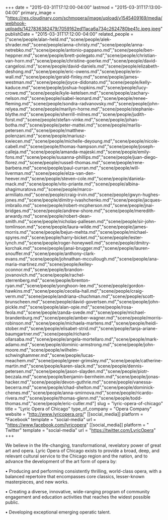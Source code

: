 +++
date = "2015-03-31T17:12:00-04:00"
lastmod = "2015-03-31T17:13:00-04:00"
primary_image = "https://res.cloudinary.com/schmopera/image/upload/v1545409169/media/webhook-uploads/1427836382479/7059162ed11aca6a734c2624780be41c.jpeg.jpeg"
publishDate = "2015-03-31T17:12:00-04:00"
related_people = ["scene/people/alan-held.md","scene/people/alek-shrader.md","scene/people/anna-christy.md","scene/people/anna-netrebko.md","scene/people/antonio-pappano.md","scene/people/ben-heppner.md","scene/people/brett-polegato.md","scene/people/christian-van-horn.md","scene/people/christine-goerke.md","scene/people/david-cangelosi.md","scene/people/david-daniels.md","scene/people/elizabeth-deshong.md","scene/people/eric-owens.md","scene/people/erin-wall.md","scene/people/gerald-finley.md","scene/people/james-westman.md","scene/people/joyce-didonato.md","scene/people/kelly-kaduce.md","scene/people/joshua-hopkins.md","scene/people/lucy-crowe.md","scene/people/kyle-ketelsen.md","scene/people/zachary-nelson.md","scene/people/isabel-leonard.md","scene/people/renee-fleming.md","scene/people/sondra-radvanovsky.md","scene/people/john-relyea.md","scene/people/marilyn-horne.md","scene/people/stephanie-blythe.md","scene/people/sherrill-milnes.md","scene/people/judith-forst.md","scene/people/stefan-vinke.md","scene/people/johan-botha.md","scene/people/peter-mattei.md","scene/people/marlis-petersen.md","scene/people/matthew-polenzani.md","scene/people/mariusz-kwiecen.md","scene/people/michelle-deyoung.md","scene/people/nicole-cabell.md","scene/people/thomas-hampson.md","scene/people/joseph-calleja.md","scene/people/amanda-majeski.md","scene/people/emily-fons.md","scene/people/susanna-phillips.md","scene/people/juan-diego-florez.md","scene/people/russell-thomas.md","scene/people/rene-barbera.md","scene/people/paul-curran.md","scene/people/will-liverman.md","scene/people/elza-van-den-heever.md","scene/people/steven-cole.md","scene/people/daniela-mack.md","scene/people/vito-priante.md","scene/people/albina-shagimuratova.md","scene/people/marco-armiliato.md","scene/people/craig-irvin.md","scene/people/gwyn-hughes-jones.md","scene/people/dimitry-ivashchenko.md","scene/people/jacques-imbrailo.md","scene/people/robert-mcpherson.md","scene/people/jnai-bridges.md","scene/people/andrew-shore.md","scene/people/meredith-arwardy.md","scene/people/robert-dean-smith.md","scene/people/nicholas-pallesen.md","scene/people/sir-john-tomlinson.md","scene/people/laura-wilde.md","scene/people/james-morris.md","scene/people/bejun-mehta.md","scene/people/michael-spyres.md","scene/people/harry-bicket.md","scene/people/lester-lynch.md","scene/people/roger-honeywell.md","scene/people/dmitry-korchak.md","scene/people/janai-brugger.md","scene/people/lauren-snouffer.md","scene/people/anthony-clark-evans.md","scene/people/johnathan-mccullough.md","scene/people/ana-maria-martinez.md","scene/people/kelley-oconnor.md","scene/people/brandon-jovanovich.md","scene/people/rachel-sterrenberg.md","scene/people/brenton-ryan.md","scene/people/yonghoon-lee.md","scene/people/gordon-hawkins.md","scene/people/cecelia-hall.md","scene/people/craig-verm.md","scene/people/andriana-chuchman.md","scene/people/scott-brunscheen.md","scene/people/david-govertsen.md","scene/people/john-pickle.md","scene/people/alan-opie.md","scene/people/rosa-feola.md","scene/people/zanda-svede.md","scene/people/michael-brandenburg.md","scene/people/amber-wagner.md","scene/people/morris-robinson.md","scene/people/michaela-martens.md","scene/people/heidi-stober.md","scene/people/elisabet-strid.md","scene/people/tanja-ariane-baumgartner.md","scene/people/richard-ollarsaba.md","scene/people/angela-mortellaro.md","scene/people/mark-adamo.md","scene/people/dominic-armstrong.md","scene/people/john-moore.md","scene/people/wilhelm-schwinghammer.md","scene/people/lucas-meachem.md","scene/people/greer-grimsley.md","scene/people/catherine-martin.md","scene/people/karen-slack.md","scene/people/dennis-petersen.md","scene/people/jason-slayden.md","scene/people/piotr-beczala.md","scene/people/benjamin-bernheim.md","scene/people/jonas-hacker.md","scene/people/devon-guthrie.md","scene/people/vanessa-becerra.md","scene/people/chad-shelton.md","scene/people/dominick-chenes.md","scene/people/anna-smirnova.md","scene/people/ricardo-rivera.md","scene/people/thomas-glenn.md","scene/people/todd-thomas.md","scene/people/eric-cutler.md"]
slug = "lyric-opera-of-chicago"
title = "Lyric Opera of Chicago"
type_of_company = "Opera Company"
website = "http://www.lyricopera.org/"
[[social_media]]
platform = "Facebook"
template = "social-media"
url = "https://www.facebook.com/lyricopera"
[[social_media]]
platform = " Twitter"
template = "social-media"
url = "https://twitter.com/LyricOpera"
+++

<p>
	We believe in the life-changing, transformational, revelatory power of great art and opera. Lyric Opera of Chicago exists to provide a broad, deep, and relevant cultural service to the Chicago region and the nation, and to advance the development of the art form of opera by:
</p>
<p>
	• Producing and performing consistently thrilling, world-class opera, with a balanced repertoire that encompasses core classics, lesser-known masterpieces, and new works.
</p>
<p>
	• Creating a diverse, innovative, wide-ranging program of community engagement and education activities that reaches the widest possible public.
</p>
<p>
	• Developing exceptional emerging operatic talent.
</p>
